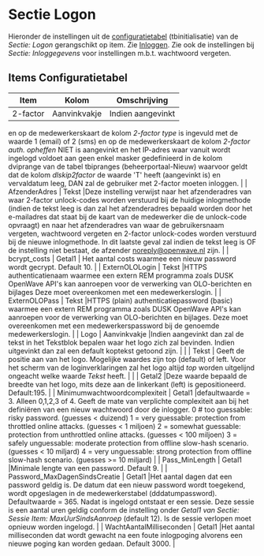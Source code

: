 # Sectie Logon

Hieronder de instellingen uit de [configuratietabel](README.md) (tbinitialisatie) van de _Sectie: Logon_ gerangschikt op item. Zie [Inloggen](../../probleemoplossing/programmablokken/inloggen?s%5b%5d=device.md). Zie ook de instellingen bij _Sectie: Inloggegevens_ voor instellingen m.b.t. wachtwoord vergeten.

## Items Configuratietabel

| Item | Kolom | Omschrijving |
| -------- | ------------ | ----------------- |
| 2-factor | Aanvinkvakje | Indien aangevinkt |
en op de medewerkerskaart de kolom _2-factor type_ is ingevuld met de waarde 1 (email) of 2 (sms)
en op de medewerkerskaart de kolom _2-factor auth. opheffen_ NIET is aangevinkt
en het IP-adres waar vanuit wordt ingelogd voldoet aan geen enkel masker gedefinieerd in de kolom dviprange van de tabel tbipranges (beheerportaal-Nieuw) waarvoor geldt dat de kolom _dlskip2factor_ de waarde 'T' heeft (aangevinkt is) en vervaldatum leeg,
DAN zal de gebruiker met 2-factor moeten inloggen. |
| AfzenderAdres | Tekst |Deze instelling verwijst naar het afzenderadres van waar 2-factor unlock-codes worden verstuurd bij de huidige inlogmethode (indien de tekst leeg is dan zal het afzenderadres bepaald worden door het e-mailadres dat staat bij de kaart van de medewerker die de unlock-code opvraagt)
en naar het afzenderadres van waar de gebruikersnaam vergeten, wachtwoord vergeten en 2-factor unlock-codes worden verstuurd bij de nieuwe inlogmethode.
In dit laatste geval zal indien de tekst leeg is OF de instelling niet bestaat, de afzender <noreply@openwave.nl> zijn. |
| bcrypt_costs | Getal1 | Het aantal costs waarmee een nieuw password wordt gecrypt. Default 10. |
| ExternOLOLogin | Tekst |HTTPS authenticatienaam waarmee een extern REM programma zoals DUSK OpenWave API's kan aanroepen voor de verwerking van OLO-berichten en bijlages Deze moet overeenkomen met een medewerkerslogin. |
| ExternOLOPass | Tekst |HTTPS (plain) authenticatiepassword (basic) waarmee een extern REM programma zoals DUSK OpenWave API's kan aanroepen voor de verwerking van OLO-berichten en bijlages. Deze moet overeenkomen met een medewerkerspassword bij de genoemde medewerkerslogin. |
| Logo | Aanvinkvakje |Indien aangevinkt dan zal de tekst in het Tekstblok bepalen waar het logo zich zal bevinden. Indien uitgevinkt dan zal een default koptekst getoond zijn. |
| | Tekst | Geeft de positie aan van het logo. Mogelijke waardes zijn top (default) of left. Voor het scherm van de loginverklaringen zal het logo altijd _top_ worden uitgelijnd ongeacht welke waarde _Tekst_ heeft. |
| | Getal2 |Deze waarde bepaald de breedte van het logo, mits deze aan de linkerkant (left) is gepositioneerd. Default:195. |
| Minimumwachtwoordcomplexiteit | Getal1 |defaultwaarde = 3. Alleen 0,1,2,3 of 4. Geeft de mate van verplichte complexiteit aan bij het definiëren van een nieuw wachtwoord door de inlogger.
0 # too guessable: risky password. (guesses < duizend)
1 = very guessable: protection from throttled online attacks. (guesses < 1 miljoen)
2 = somewhat guessable: protection from unthrottled online attacks. (guesses < 100 miljoen)
3 = safely unguessable: moderate protection from offline slow-hash scenario. (guesses < 10 miljard)
4 = very unguessable: strong protection from offline slow-hash scenario. (guesses >= 10 miljard) |
| Pass_MinLength | Getal1 |Minimale lengte van een password. Default 9. |
| Password_MaxDagenSindsCreatie | Getal1 |Het aantal dagen dat een password geldig is. De datum dat een nieuw password wordt toegekend, wordt opgeslagen in de medewerkerstabel (dddatumpassword). Defaultwaarde = 365.
Nadat is ingelogd ontstaat er een sessie. Deze sessie is een aantal uren geldig conform de instelling onder _Getal1 van Sectie: Sessie Item: MaxUurSindsAanroep_ (default 12). Is de sessie verlopen moet opnieuw worden ingelogd. |
| WachtAantalMilliseconden | Getal1 |Het aantal milliseconden dat wordt gewacht na een foute inlogpoging alvorens een nieuwe poging kan worden gedaan. Default 3000. |
